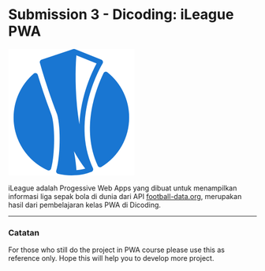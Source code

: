# Submission 3 - Dicoding: iLeague PWA

![alt text](https://github.com/arifsetyoaji/arifsetyoaji.github.io/blob/master/icon/icon-192.png "Logo iLeague")


iLeague adalah Progessive Web Apps yang dibuat untuk menampilkan informasi liga sepak bola di dunia dari API [football-data.org](https://www.football-data.org/), merupakan hasil dari pembelajaran kelas PWA di Dicoding.


 
  
-----------
### Catatan

For those who still do the project in PWA course please use this as reference only. Hope this will help you to develop more project.
